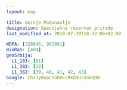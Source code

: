```yaml
---
layout: map

title: Gornje Podunavlje
designation: Specijalni rezervat prirode
last_modified_at: 2018-07-29T18:32:06+02:00

WDPA: [328846, 903091]
BioRaS: [404]
geoSrbija:
  L1_183: [81]
  L1_302: [22]
  L1_362: [39, 40, 41, 42, 43]
Google: ChIJy8npLn3OXEcRkQ9UryGkQD0
---
```

